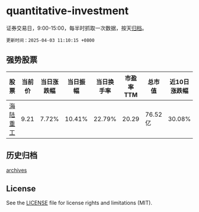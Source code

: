 # quantitative-investment

证券交易日，9:00-15:00，每半时抓取一次数据，按天[归档](archives)。

`更新时间：2025-04-03 11:10:15 +0800`

## 强势股票

|股票|当前价|当日涨跌幅|当日振幅|当日换手率|市盈率TTM|总市值|近10日涨跌幅|
|----|----|----|----|----|----|----|----|
|[海陆重工](https://xueqiu.com/S/SZ002255)|9.21|7.72%|10.41%|22.79%|20.29|76.52亿|30.08%|

## 历史归档

[archives](archives)

## License

See the [LICENSE](LICENSE) file for license rights and limitations (MIT).